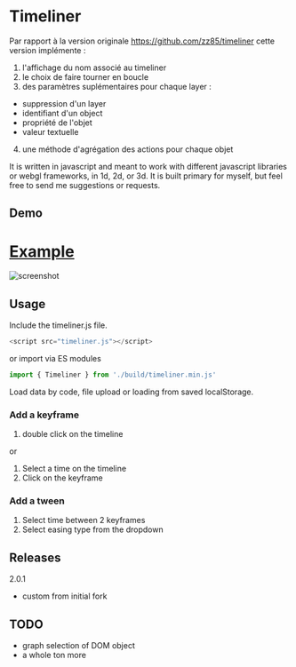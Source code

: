 # Timeliner

Par rapport à la version originale https://github.com/zz85/timeliner cette version implémente :
1. l'affichage du nom associé au timeliner
2. le choix de faire tourner en boucle
3. des paramètres suplémentaires pour chaque layer :
* suppression d'un layer
* identifiant d'un object
* propriété de l'objet
* valeur textuelle 
4. une méthode d'agrégation des actions pour chaque objet

It is written in javascript and meant to work with different javascript libraries or webgl frameworks, in 1d, 2d, or 3d. It is built primary for myself, but feel free to send me suggestions or requests.


## Demo

# [Example](https//samszo.github.io/timeliner/test.html)

![screenshot](screenshot.png)


## Usage

Include the timeliner.js file.

```js
<script src="timeliner.js"></script>
```

or import via ES modules

```js
import { Timeliner } from './build/timeliner.min.js'
```

Load data by code, file upload or loading from saved localStorage.


### Add a keyframe

1. double click on the timeline

or

1. Select a time on the timeline
2. Click on the keyframe

### Add a tween
1. Select time between 2 keyframes
2. Select easing type from the dropdown


## Releases

2.0.1
- custom from initial fork

## TODO
- graph selection of DOM object
- a whole ton more
